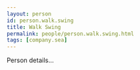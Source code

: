 ```yaml
---
layout: person
id: person.walk.swing
title: Walk Swing
permalink: people/person.walk.swing.html
tags: [company.sea]
---
```


Person details...